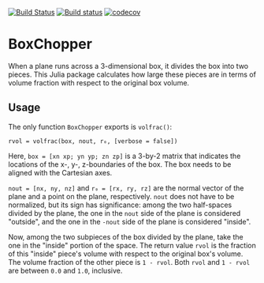 [![Build Status](https://travis-ci.org/wsshin/BoxChopper.jl.svg?branch=master)](https://travis-ci.org/wsshin/BoxChopper.jl)
[![Build status](https://ci.appveyor.com/api/projects/status/tankgbr1gj37lsaj?svg=true)](https://ci.appveyor.com/project/wsshin/boxchopper-jl)
[![codecov](https://codecov.io/gh/wsshin/BoxChopper.jl/branch/master/graph/badge.svg)](https://codecov.io/gh/wsshin/BoxChopper.jl)

# BoxChopper
When a plane runs across a 3-dimensional box, it divides the box into two pieces.  This Julia package calculates how large these pieces are in terms of volume fraction with respect to the original box volume.

## Usage
The only function `BoxChopper` exports is `volfrac()`:
```
rvol = volfrac(box, nout, r₀, [verbose = false])
```

Here, `box = [xn xp; yn yp; zn zp]` is a 3-by-2 matrix that indicates the locations of the x-, y-, z-boundaries of the box.  The box needs to be aligned with the Cartesian axes.

`nout = [nx, ny, nz]` and `r₀ = [rx, ry, rz]` are the normal vector of the plane and a point on the plane, respectively.  `nout` does not have to be normalized, but its sign has significance: among the two half-spaces divided by the plane, the one in the `nout` side of the plane is considered "outside", and the one in the `-nout` side of the plane is considered "inside".  

Now, among the two subpieces of the box divided by the plane, take the one in the "inside" portion of the space.  The return value `rvol` is the fraction of this "inside" piece's volume with respect to the original box's volume.  The volume fraction of the other piece is `1 - rvol`.  Both `rvol` and `1 - rvol` are between `0.0`  and `1.0`, inclusive.

##
